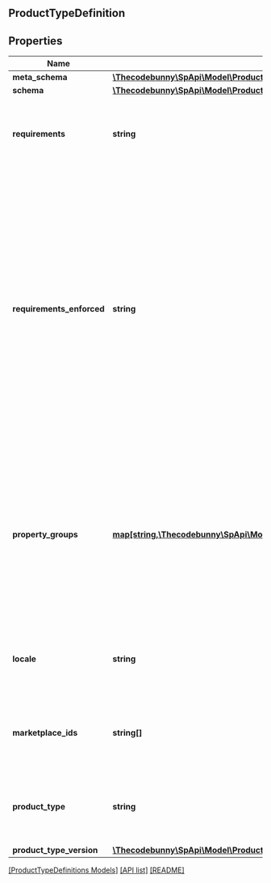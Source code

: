 ## ProductTypeDefinition

## Properties

Name | Type | Description | Notes
------------ | ------------- | ------------- | -------------
**meta_schema** | [**\Thecodebunny\SpApi\Model\ProductTypeDefinitions\SchemaLink**](SchemaLink.md) |  | [optional]
**schema** | [**\Thecodebunny\SpApi\Model\ProductTypeDefinitions\SchemaLink**](SchemaLink.md) |  |
**requirements** | **string** | Name of the requirements set represented in this product type definition. |
**requirements_enforced** | **string** | Identifies if the required attributes for a requirements set are enforced by the product type definition schema. Non-enforced requirements enable structural validation of individual attributes without all of the required attributes being present (such as for partial updates). |
**property_groups** | [**map[string,\Thecodebunny\SpApi\Model\ProductTypeDefinitions\PropertyGroup]**](PropertyGroup.md) | Mapping of property group names to property groups. Property groups represent logical groupings of schema properties that can be used for display or informational purposes. |
**locale** | **string** | Locale of the display elements contained in the product type definition. |
**marketplace_ids** | **string[]** | Amazon marketplace identifiers for which the product type definition is applicable. |
**product_type** | **string** | The name of the Amazon product type that this product type definition applies to. |
**product_type_version** | [**\Thecodebunny\SpApi\Model\ProductTypeDefinitions\ProductTypeVersion**](ProductTypeVersion.md) |  |

[[ProductTypeDefinitions Models]](../) [[API list]](../../Api) [[README]](../../../README.md)
